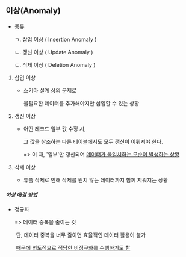 ## 이상(Anomaly)



- 종류

  ㄱ. 삽입 이상 ( Insertion Anomaly )

  ㄴ. 갱신 이상 ( Update Anomaly )

  ㄷ. 삭제 이상 ( Deletion Anomaly )



1. 삽입 이상

   - 스키마 설계 상의 문제로

     불필요한 데이터를 추가해야지만 삽입할 수 있는 상황



2. 갱신 이상

   - 어떤 레코드 일부 값 수정 시,

     그 값을 참조하는 다른 테이블에서도 모두 갱신이 이뤄져야 한다.

     => 이 때, '일부'만 갱신되어 <u>데이터가 불일치하는 모순이 발생하는 상황</u>



3. 삭제 이상
   - 튜플 삭제로 인해 삭제를 원치 않는 데이터까지 함께 지워지는 상황





#### *이상 해결 방법*

- 정규화

  => 데이터 중복을 줄이는 것

  ​     단, 데이터 중복을 너무 줄이면 효율적인 데이터 활용이 불가

  ​     <u>때문에 의도적으로 적당한 비정규화를 수행하기도 함</u>